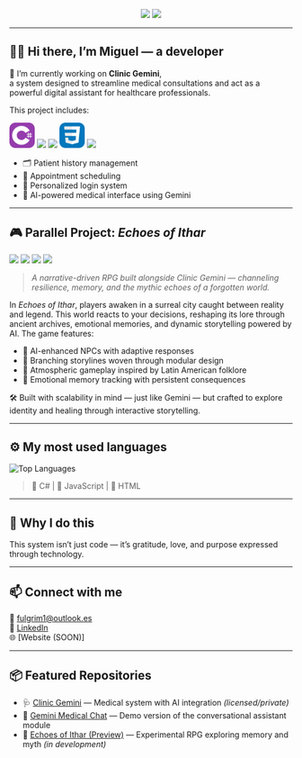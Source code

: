 <p align="center">
  <img src="https://img.shields.io/badge/Clinic%20Gemini-Medical%20AI%20System-blue?style=for-the-badge" />
  <img src="https://img.shields.io/badge/Echoes%20of%20Ithar-Narrative%20RPG-purple?style=for-the-badge" />
</p>

---

## 👨‍💻 Hi there, I’m Miguel — a developer

🔭 I’m currently working on **Clinic Gemini**,  
a system designed to streamline medical consultations and act as a powerful digital assistant for healthcare professionals.

This project includes:
<p>
  <img src="https://github.com/tandpfun/skill-icons/blob/main/icons/CS.svg" width="45px" />
  <img src="https://skillicons.dev/icons?i=js" width="45px" />
  <img src="https://skillicons.dev/icons?i=html" width="45px" />
  <img src="https://github.com/tandpfun/skill-icons/blob/main/icons/CSS.svg" width="45px" />
  <img src="https://skillicons.dev/icons?i=sqlserver" width="45px" />
</p>

- 🗂️ Patient history management  
- 📅 Appointment scheduling  
- 🔐 Personalized login system  
- 🧠 AI-powered medical interface using Gemini  

---

## 🎮 Parallel Project: *Echoes of Ithar*

<p>
  <img src="https://skillicons.dev/icons?i=csharp" width="45px" />
  <img src="https://skillicons.dev/icons?i=unity" width="45px" />
  <img src="https://skillicons.dev/icons?i=ai" width="45px" />
  <img src="https://skillicons.dev/icons?i=json" width="45px" />
</p>

> *A narrative-driven RPG built alongside Clinic Gemini — channeling resilience, memory, and the mythic echoes of a forgotten world.*

In *Echoes of Ithar*, players awaken in a surreal city caught between reality and legend. This world reacts to your decisions, reshaping its lore through ancient archives, emotional memories, and dynamic storytelling powered by AI. The game features:

- 🧠 AI-enhanced NPCs with adaptive responses  
- 📜 Branching storylines woven through modular design  
- 🌙 Atmospheric gameplay inspired by Latin American folklore  
- 💾 Emotional memory tracking with persistent consequences  

🛠️ Built with scalability in mind — just like Gemini — but crafted to explore identity and healing through interactive storytelling.

---

## ⚙️ My most used languages

![Top Languages](https://github-readme-stats.vercel.app/api/top-langs/?username=Fulgrimm&layout=compact&langs_count=3&theme=default)

> 🥇 C#  | 🥈 JavaScript  | 🥉 HTML  

---

## 💙 Why I do this

This system isn’t just code — it’s gratitude, love, and purpose expressed through technology.

---

## 📫 Connect with me

📧 fulgrim1@outlook.es  
💼 [LinkedIn](https://www.linkedin.com/in/your-profile)  
🌐 [Website (SOON)]  

---

## 📦 Featured Repositories

- 🩺 [Clinic Gemini](https://github.com/Fulgrimm/GeminiClinico) — Medical system with AI integration *(licensed/private)*  
- 💬 [Gemini Medical Chat](https://github.com/Fulgrimm/GeminiChatDemo) — Demo version of the conversational assistant module  
- 🌌 [Echoes of Ithar (Preview)](https://github.com/Fulgrimm/EchoesOfIthar) — Experimental RPG exploring memory and myth *(in development)*  
